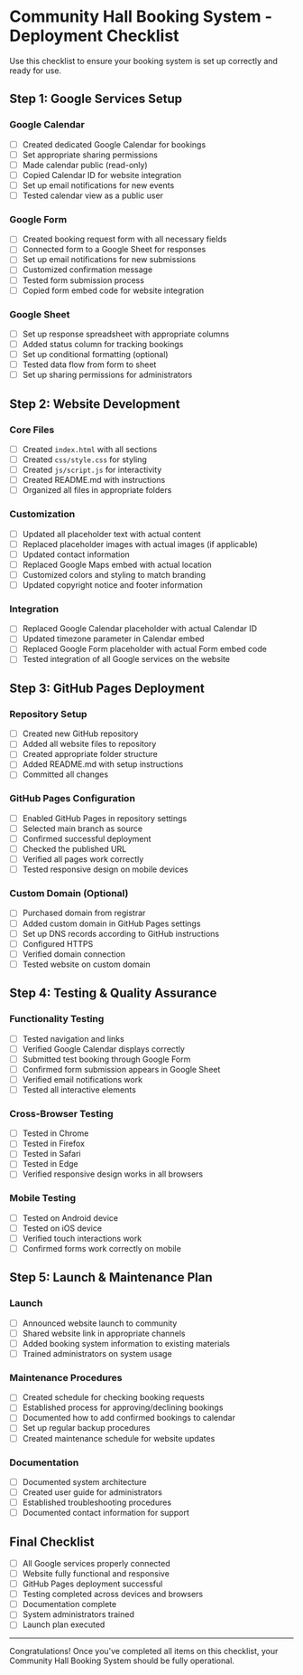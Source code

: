# Community Hall Booking System - Deployment Checklist

Use this checklist to ensure your booking system is set up correctly and ready for use.

## Step 1: Google Services Setup

### Google Calendar
- [ ] Created dedicated Google Calendar for bookings
- [ ] Set appropriate sharing permissions
- [ ] Made calendar public (read-only)
- [ ] Copied Calendar ID for website integration
- [ ] Set up email notifications for new events
- [ ] Tested calendar view as a public user

### Google Form
- [ ] Created booking request form with all necessary fields
- [ ] Connected form to a Google Sheet for responses
- [ ] Set up email notifications for new submissions
- [ ] Customized confirmation message
- [ ] Tested form submission process
- [ ] Copied form embed code for website integration

### Google Sheet
- [ ] Set up response spreadsheet with appropriate columns
- [ ] Added status column for tracking bookings
- [ ] Set up conditional formatting (optional)
- [ ] Tested data flow from form to sheet
- [ ] Set up sharing permissions for administrators

## Step 2: Website Development

### Core Files
- [ ] Created `index.html` with all sections
- [ ] Created `css/style.css` for styling
- [ ] Created `js/script.js` for interactivity
- [ ] Created README.md with instructions
- [ ] Organized all files in appropriate folders

### Customization
- [ ] Updated all placeholder text with actual content
- [ ] Replaced placeholder images with actual images (if applicable)
- [ ] Updated contact information
- [ ] Replaced Google Maps embed with actual location
- [ ] Customized colors and styling to match branding
- [ ] Updated copyright notice and footer information

### Integration
- [ ] Replaced Google Calendar placeholder with actual Calendar ID
- [ ] Updated timezone parameter in Calendar embed
- [ ] Replaced Google Form placeholder with actual Form embed code
- [ ] Tested integration of all Google services on the website

## Step 3: GitHub Pages Deployment

### Repository Setup
- [ ] Created new GitHub repository
- [ ] Added all website files to repository
- [ ] Created appropriate folder structure
- [ ] Added README.md with setup instructions
- [ ] Committed all changes

### GitHub Pages Configuration
- [ ] Enabled GitHub Pages in repository settings
- [ ] Selected main branch as source
- [ ] Confirmed successful deployment
- [ ] Checked the published URL
- [ ] Verified all pages work correctly
- [ ] Tested responsive design on mobile devices

### Custom Domain (Optional)
- [ ] Purchased domain from registrar
- [ ] Added custom domain in GitHub Pages settings
- [ ] Set up DNS records according to GitHub instructions
- [ ] Configured HTTPS
- [ ] Verified domain connection
- [ ] Tested website on custom domain

## Step 4: Testing & Quality Assurance

### Functionality Testing
- [ ] Tested navigation and links
- [ ] Verified Google Calendar displays correctly
- [ ] Submitted test booking through Google Form
- [ ] Confirmed form submission appears in Google Sheet
- [ ] Verified email notifications work
- [ ] Tested all interactive elements

### Cross-Browser Testing
- [ ] Tested in Chrome
- [ ] Tested in Firefox
- [ ] Tested in Safari
- [ ] Tested in Edge
- [ ] Verified responsive design works in all browsers

### Mobile Testing
- [ ] Tested on Android device
- [ ] Tested on iOS device
- [ ] Verified touch interactions work
- [ ] Confirmed forms work correctly on mobile

## Step 5: Launch & Maintenance Plan

### Launch
- [ ] Announced website launch to community
- [ ] Shared website link in appropriate channels
- [ ] Added booking system information to existing materials
- [ ] Trained administrators on system usage

### Maintenance Procedures
- [ ] Created schedule for checking booking requests
- [ ] Established process for approving/declining bookings
- [ ] Documented how to add confirmed bookings to calendar
- [ ] Set up regular backup procedures
- [ ] Created maintenance schedule for website updates

### Documentation
- [ ] Documented system architecture
- [ ] Created user guide for administrators
- [ ] Established troubleshooting procedures
- [ ] Documented contact information for support

## Final Checklist
- [ ] All Google services properly connected
- [ ] Website fully functional and responsive
- [ ] GitHub Pages deployment successful
- [ ] Testing completed across devices and browsers
- [ ] Documentation complete
- [ ] System administrators trained
- [ ] Launch plan executed

---

Congratulations! Once you've completed all items on this checklist, your Community Hall Booking System should be fully operational.